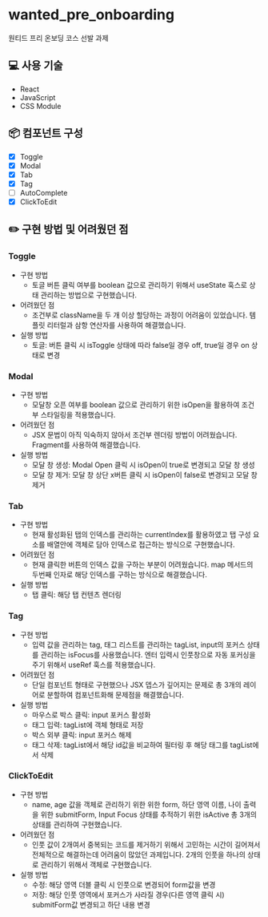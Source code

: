 # wanted_pre_onboarding

원티드 프리 온보딩 코스 선발 과제

## 💻 사용 기술

- React
- JavaScript
- CSS Module

## 📦 컴포넌트 구성

- [x] Toggle
- [x] Modal
- [x] Tab
- [x] Tag
- [ ] AutoComplete
- [x] ClickToEdit

## ✏️ 구현 방법 및 어려웠던 점

### Toggle

- 구현 방법
  - 토글 버튼 클릭 여부를 boolean 값으로 관리하기 위해서 useState 훅스로 상태 관리하는 방법으로 구현했습니다.
- 어려웠던 점
  - 조건부로 className을 두 개 이상 할당하는 과정이 어려움이 있었습니다. 템플릿 리터럴과 삼항 연산자를 사용하여 해결했습니다.
- 실행 방법
  - 토글: 버튼 클릭 시 isToggle 상태에 따라 false일 경우 off, true일 경우 on 상태로 변경

### Modal

- 구현 방법
  - 모달창 오픈 여부를 boolean 값으로 관리하기 위한 isOpen을 활용하여 조건부 스타일링을 적용했습니다.
- 어려웠던 점
  - JSX 문법이 아직 익숙하지 않아서 조건부 렌더링 방법이 어려웠습니다. Fragment를 사용하여 해결했습니다.
- 실행 방법
  - 모달 창 생성: Modal Open 클릭 시 isOpen이 true로 변경되고 모달 창 생성
  - 모달 창 제거: 모달 창 상단 x버튼 클릭 시 isOpen이 false로 변경되고 모달 창 제거

### Tab

- 구현 방법
  - 현재 활성화된 탭의 인덱스를 관리하는 currentIndex를 활용하였고 탭 구성 요소를 배열안에 객체로 담아 인덱스로 접근하는 방식으로 구현했습니다.
- 어려웠던 점
  - 현재 클릭한 버튼의 인덱스 값을 구하는 부분이 어려웠습니다. map 메서드의 두번째 인자로 해당 인덱스를 구하는 방식으로 해결했습니다.
- 실행 방법
  - 탭 클릭: 해당 탭 컨텐츠 렌더링

### Tag

- 구현 방법
  - 입력 값을 관리하는 tag, 태그 리스트를 관리하는 tagList, input의 포커스 상태를 관리하는 isFocus를 사용했습니다. 엔터 입력시 인풋창으로 자동 포커싱을 주기 위해서 useRef 훅스를 적용했습니다.
- 어려웠던 점
  - 단일 컴포넌트 형태로 구현했으나 JSX 뎁스가 깊어지는 문제로 총 3개의 레이어로 분할하여 컴포넌트화해 문제점을 해결했습니다.
- 실행 방법
  - 마우스로 박스 클릭: input 포커스 활성화
  - 태그 입력: tagList에 객체 형태로 저장
  - 박스 외부 클릭: input 포커스 해제
  - 태그 삭제: tagList에서 해당 id값을 비교하여 필터링 후 해당 태그를 tagList에서 삭제

### ClickToEdit

- 구현 방법
  - name, age 값을 객체로 관리하기 위한 위한 form, 하단 영역 이름, 나이 출력을 위한 submitForm, Input Focus 상태를 추적하기 위한 isActive 총 3개의 상태를 관리하여 구현했습니다.
- 어려웠던 점
  - 인풋 값이 2개여서 중복되는 코드를 제거하기 위해서 고민하는 시간이 길어져서 전체적으로 해결하는데 어려움이 많았던 과제입니다. 2개의 인풋을 하나의 상태로 관리하기 위해서 객체로 구현했습니다.
- 실행 방법
  - 수정: 해당 영역 더블 클릭 시 인풋으로 변경되어 form값을 변경
  - 저장: 해당 인풋 영역에서 포커스가 사라질 경우(다른 영역 클릭 시) submitForm값 변경되고 하단 내용 변경
